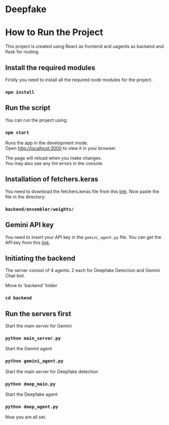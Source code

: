 # Deepfake
# How to Run the Project

This project is created using React as frontend and uagents as backend and flask for routing.

## Install the required modules

Firstly you need to install all the required node modules for the project.

### `npm install`

## Run the script

You can run the project using:

### `npm start`

Runs the app in the development mode.\
Open [http://localhost:3000](http://localhost:3000) to view it in your browser.

The page will reload when you make changes.\
You may also see any lint errors in the console.

## Installation of fetchers.keras
You need to download the fetchers.keras file from this [link](https://drive.google.com/file/d/1yXIi2eEQTjYcqVxeCvMnKvRzJIhuruJN/view?usp=drive_link).
Now paste the file in the directory:
### `backend/ensembler/weights/`

## Gemini API key
You need to insert your API key in the `gemini_agent.py` file. You can get the API key from this [link](https://ai.google.dev/gemini-api?gad_source=1&gclid=Cj0KCQjw28W2BhC7ARIsAPerrcK6kT7PlDcrp4EI0fiHrSuKKhhh3wHZeckAyHCwNNW8LnRtWOKh9zwaAtfyEALw_wcB&authuser=5).


## Initiating the backend 

The server consist of 4 agents: 2 each for Deepfake Detection and Gemini Chat-bot.

Move to 'backend' folder

### `cd backend`

## Run the servers first

Start the main server for Gemini
### `python main_server.py`

Start the Gemini agent
### `python gemini_agent.py`

Start the main server for Deepfake detection
### `python deep_main.py`

Start the Deepfake agent
### `python deep_agent.py`




Now you are all set.
